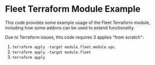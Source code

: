 # Fleet Terraform Module Example
This code provides some example usage of the Fleet Terraform module, including how some addons can be used to extend functionality.

Due to Terraform issues, this code requires 3 applies "from scratch":
1. `terraform apply -target module.fleet.module.vpc`
2. `terraform apply -target module.fleet`
3. `terraform apply`

